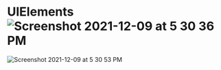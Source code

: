 # UIElements![Screenshot 2021-12-09 at 5 30 36 PM](https://user-images.githubusercontent.com/66879974/145795262-f57cc5b6-2aa8-4162-b963-e49cc45a30b6.png)
![Screenshot 2021-12-09 at 5 30 53 PM](https://user-images.githubusercontent.com/66879974/145795310-c7a0bf6b-1342-4f8c-88d4-06acaf61a6f3.png)

